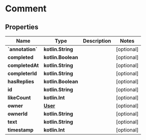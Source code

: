 
# Comment

## Properties
| Name | Type | Description | Notes |
| ------------ | ------------- | ------------- | ------------- |
| **&#x60;annotation&#x60;** | **kotlin.String** |  |  [optional] |
| **completed** | **kotlin.Boolean** |  |  [optional] |
| **completedAt** | **kotlin.String** |  |  [optional] |
| **completerId** | **kotlin.String** |  |  [optional] |
| **hasReplies** | **kotlin.Boolean** |  |  [optional] |
| **id** | **kotlin.String** |  |  [optional] |
| **likeCount** | **kotlin.Int** |  |  [optional] |
| **owner** | [**User**](User.md) |  |  [optional] |
| **ownerId** | **kotlin.String** |  |  [optional] |
| **text** | **kotlin.String** |  |  [optional] |
| **timestamp** | **kotlin.Int** |  |  [optional] |



